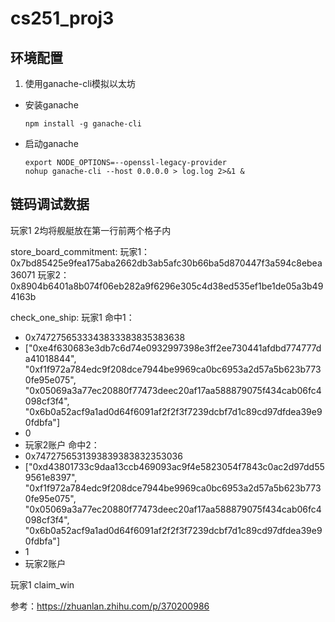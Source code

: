 # cs251_proj3

## 环境配置

1. 使用ganache-cli模拟以太坊
- 安装ganache
    ```shell script
    npm install -g ganache-cli  
    ```
- 启动ganache
    ```shell script
    export NODE_OPTIONS=--openssl-legacy-provider
    nohup ganache-cli --host 0.0.0.0 > log.log 2>&1 &
    ```

## 链码调试数据

玩家1 2均将舰艇放在第一行前两个格子内

store_board_commitment:
玩家1：0x7bd85425e9fea175aba2662db3ab5afc30b66ba5d870447f3a594c8ebea36071
玩家2：0x8904b6401a8b074f06eb282a9f6296e305c4d38ed535ef1be1de05a3b494163b

check_one_ship:
玩家1 
命中1：
- 0x7472756533343833383835383638
- ["0xe4f630683e3db7c6d74e0932997398e3ff2ee730441afdbd774777da41018844", "0xf1f972a784edc9f208dce7944be9969ca0bc6953a2d57a5b623b7730fe95e075", "0x05069a3a77ec20880f77473deec20af17aa588879075f434cab06fc4098cf3f4", "0x6b0a52acf9a1ad0d64f6091af2f2f3f7239dcbf7d1c89cd97dfdea39e90fdbfa"]
- 0
- 玩家2账户
命中2：
- 0x7472756531393839383832353036
- ["0xd43801733c9daa13ccb469093ac9f4e5823054f7843c0ac2d97dd559561e8397", "0xf1f972a784edc9f208dce7944be9969ca0bc6953a2d57a5b623b7730fe95e075", "0x05069a3a77ec20880f77473deec20af17aa588879075f434cab06fc4098cf3f4", "0x6b0a52acf9a1ad0d64f6091af2f2f3f7239dcbf7d1c89cd97dfdea39e90fdbfa"]
- 1
- 玩家2账户

玩家1
claim_win


参考：https://zhuanlan.zhihu.com/p/370200986